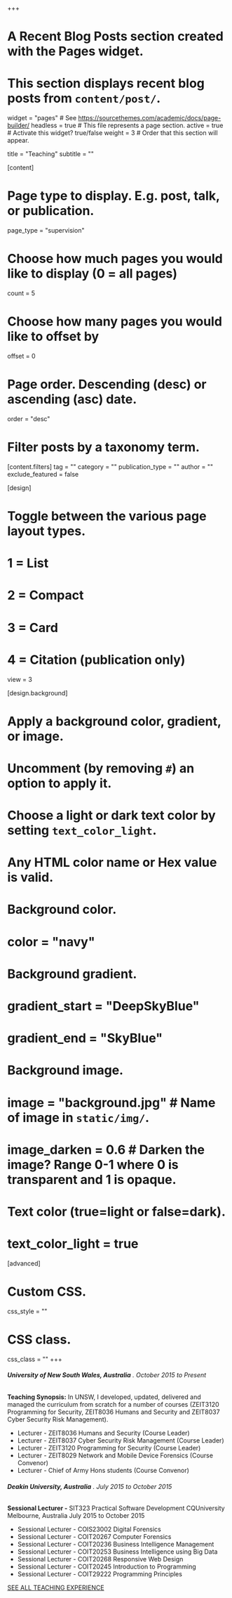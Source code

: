 +++
# A Recent Blog Posts section created with the Pages widget.
# This section displays recent blog posts from `content/post/`.

widget = "pages"  # See https://sourcethemes.com/academic/docs/page-builder/
headless = true  # This file represents a page section.
active = true  # Activate this widget? true/false
weight = 3  # Order that this section will appear.

title = "Teaching"
subtitle = ""

[content]
  # Page type to display. E.g. post, talk, or publication.
  page_type = "supervision"
  
  # Choose how much pages you would like to display (0 = all pages)
  count = 5
  
  # Choose how many pages you would like to offset by
  offset = 0

  # Page order. Descending (desc) or ascending (asc) date.
  order = "desc"

  # Filter posts by a taxonomy term.
  [content.filters]
    tag = ""
    category = ""
    publication_type = ""
    author = ""
    exclude_featured = false
  
[design]
  # Toggle between the various page layout types.
  #   1 = List
  #   2 = Compact
  #   3 = Card
  #   4 = Citation (publication only)
  view = 3
  
[design.background]
  # Apply a background color, gradient, or image.
  #   Uncomment (by removing `#`) an option to apply it.
  #   Choose a light or dark text color by setting `text_color_light`.
  #   Any HTML color name or Hex value is valid.
  
  # Background color.
  # color = "navy"
  
  # Background gradient.
  # gradient_start = "DeepSkyBlue"
  # gradient_end = "SkyBlue"
  
  # Background image.
  # image = "background.jpg"  # Name of image in `static/img/`.
  # image_darken = 0.6  # Darken the image? Range 0-1 where 0 is transparent and 1 is opaque.

  # Text color (true=light or false=dark).
  # text_color_light = true  
  
[advanced]
 # Custom CSS. 
 css_style = ""
 
 # CSS class.
 css_class = ""
+++
###### **University of New South Wales, Australia** . _October 2015 to Present_
**Teaching Synopsis:** In UNSW, I developed, updated, delivered and managed the
curriculum from scratch for a number of courses (ZEIT3120 Programming for Security,
ZEIT8036 Humans and Security and ZEIT8037 Cyber Security Risk Management).
* Lecturer - ZEIT8036 Humans and Security (Course Leader)
* Lecturer - ZEIT8037 Cyber Security Risk Management (Course Leader)
* Lecturer - ZEIT3120 Programming for Security (Course Leader)
* Lecturer - ZEIT8029 Network and Mobile Device Forensics (Course Convenor)
* Lecturer - Chief of Army Hons students (Course Convenor)

###### **Deakin University, Australia** .  _July 2015 to October 2015_
**Sessional Lecturer -** SIT323 Practical Software Development
CQUniversity Melbourne, Australia July 2015 to October 2015
* Sessional Lecturer - COIS23002 Digital Forensics
* Sessional Lecturer - COIT20267 Computer Forensics
* Sessional Lecturer - COIT20236 Business Intelligence Management
* Sessional Lecturer - COIT20253 Business Intelligence using Big Data
* Sessional Lecturer - COIT20268 Responsive Web Design
* Sessional Lecturer - COIT20245 Introduction to Programming
* Sessional Lecturer - COIT29222 Programming Principles



[SEE ALL TEACHING EXPERIENCE](https://academic-template.netlify.app/teaching/)